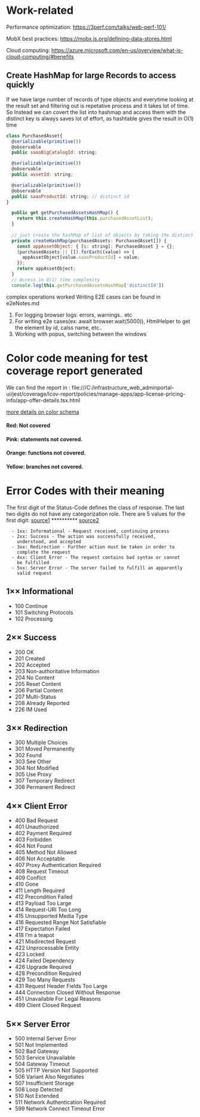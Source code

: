 # Work-related
Performance optimization: https://3perf.com/talks/web-perf-101/

MobX best practices: https://mobx.js.org/defining-data-stores.html

Cloud computing: https://azure.microsoft.com/en-us/overview/what-is-cloud-computing/#benefits

## Create HashMap for large Records to access quickly
If we have large number of records of type objects and everytime looking at the result set and filtering out is repetative process and it takes lot of time. So Instead we can covert the list into hashmap and access them with the distinct key is always saves lot of effort, as hashtable gives the result in O(1) time

```javascript
class PurchasedAsset{
  @serializable(primitive())
  @observable
  public saasBigCatalogId: string;

  @serializable(primitive())
  @observable
  public assetId: string;

  @serializable(primitive())
  @observable
  public saasProductId: string; // distinct id
}

  public get getPurchasedAssetsHashMap() {
    return this.createHashMap(this.purchasedAssetList);
  }
  
  // just create the hashMap of list of objects by taking the distinct id as key for each record
  private createHashMap(purchasedAssets: PurchasedAsset[]) {
    const appAssetObject: { [s: string]: PurchasedAsset } = {};
    (purchasedAssets || []).forEach((value) => {
      appAssetObject[value.saasProductId] = value;
    });
    return appAssetObject;
  }
  // Access in O(1) time complexity
  console.log(this.getPurchasedAssetsHashMap['distinctId'])
```

complex operations worked
Writing E2E cases can be found in e2eNotes.md

1. For logging browser logs: errors, warnings.. etc
2. For writing e2e cases(ex: await browser.wait(5000)), HtmlHelper to get the element by id, calss name, etc..
3. Working with popus, switching between the windows

# Color code meaning for test coverage report generated 
We can find the report in : file:///C:/infrastructure_web_adminportal-ui/jest/coverage/lcov-report/policies/manage-apps/app-license-pricing-info/app-offer-details.tsx.html

[more details on color schema](https://krishankantsinghal.medium.com/how-to-read-test-coverage-report-generated-using-jest-c2d1cb70da8b)
#### Red: Not covered
#### Pink: statements not covered.
#### Orange: functions not covered.
#### Yellow: branches not covered.

# Error Codes with their meaning

The first digit of the Status-Code defines the class of response. The last two digits do not have any categorization role. There are 5 values for the first digit:
[source1](https://www.w3.org/Protocols/rfc2616/rfc2616-sec6.html#sec6.1) **********
[source2](https://restfulapi.net/http-status-codes/)

      - 1xx: Informational - Request received, continuing process
      - 2xx: Success - The action was successfully received,
        understood, and accepted
      - 3xx: Redirection - Further action must be taken in order to
        complete the request
      - 4xx: Client Error - The request contains bad syntax or cannot
        be fulfilled
      - 5xx: Server Error - The server failed to fulfill an apparently
        valid request
        
## 1×× Informational

- 100 Continue
- 101 Switching Protocols
- 102 Processing

## 2×× Success

- 200 OK
- 201 Created
- 202 Accepted
- 203 Non-authoritative Information
- 204 No Content
- 205 Reset Content
- 206 Partial Content
- 207 Multi-Status
- 208 Already Reported
- 226 IM Used

## 3×× Redirection

- 300 Multiple Choices
- 301 Moved Permanently
- 302 Found
- 303 See Other
- 304 Not Modified
- 305 Use Proxy
- 307 Temporary Redirect
- 308 Permanent Redirect

## 4×× Client Error

- 400 Bad Request
- 401 Unauthorized
- 402 Payment Required
- 403 Forbidden
- 404 Not Found
- 405 Method Not Allowed
- 406 Not Acceptable
- 407 Proxy Authentication Required
- 408 Request Timeout
- 409 Conflict
- 410 Gone
- 411 Length Required
- 412 Precondition Failed
- 413 Payload Too Large
- 414 Request-URI Too Long
- 415 Unsupported Media Type
- 416 Requested Range Not Satisfiable
- 417 Expectation Failed
- 418 I’m a teapot
- 421 Misdirected Request
- 422 Unprocessable Entity
- 423 Locked
- 424 Failed Dependency
- 426 Upgrade Required
- 428 Precondition Required
- 429 Too Many Requests
- 431 Request Header Fields Too Large
- 444 Connection Closed Without Response
- 451 Unavailable For Legal Reasons
- 499 Client Closed Request

## 5×× Server Error

- 500 Internal Server Error
- 501 Not Implemented
- 502 Bad Gateway
- 503 Service Unavailable
- 504 Gateway Timeout
- 505 HTTP Version Not Supported
- 506 Variant Also Negotiates
- 507 Insufficient Storage
- 508 Loop Detected
- 510 Not Extended
- 511 Network Authentication Required
- 599 Network Connect Timeout Error
